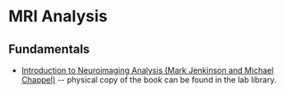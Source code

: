 # MRI Analysis

## Fundamentals

* [Introduction to Neuroimaging Analysis (Mark Jenkinson and Michael Chappel)](http://www.neuroimagingprimers.org/examples/introduction-primer-example-boxes/) -- physical copy of the book can be found in the lab library.
